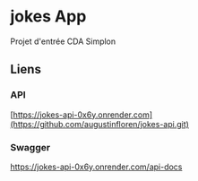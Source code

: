 # jokes App
Projet d'entrée CDA Simplon

## Liens

### API
[https://jokes-api-0x6y.onrender.com](https://github.com/augustinfloren/jokes-api.git)

### Swagger
https://jokes-api-0x6y.onrender.com/api-docs
